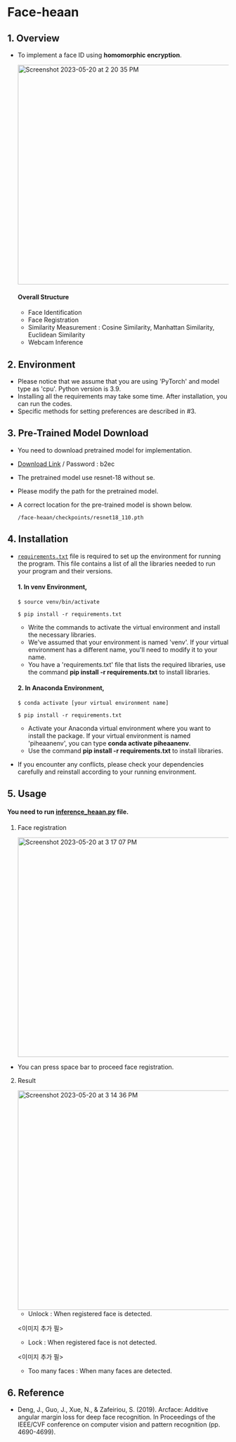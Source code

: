 # Face-heaan


## 1. Overview
- To implement a face ID using **homomorphic encryption**.

  <img width="500" alt="Screenshot 2023-05-20 at 2 20 35 PM" src="https://github.com/jeewonkimm2/Face-heaan/assets/108987773/553ff032-7d6f-4385-ac0f-022e70f9a9f2">
  
  #### Overall Structure
  
    - Face Identification
    - Face Registration
    - Similarity Measurement : Cosine Similarity, Manhattan Similarity, Euclidean Similarity
    - Webcam Inference



## 2. Environment
- Please notice that we assume that you are using 'PyTorch' and model type as 'cpu'. Python version is 3.9.
- Installing all the requirements may take some time. After installation, you can run the codes.
- Specific methods for setting preferences are described in #3.

## 3. Pre-Trained Model Download

- You need to download pretrained model for implementation.
- [Download Link][link2] / Password : b2ec
- The pretrained model use resnet-18 without se.
- Please modify the path for the pretrained model.
- A correct location for the pre-trained model is shown below.

  ```
  /face-heaan/checkpoints/resnet18_110.pth
  ```

## 4. Installation

- [```requirements.txt```][link1] file is required to set up the environment for running the program. This file contains a list of all the libraries needed to run your program and their versions. 

  #### 1. In **venv** Environment,

  ```
  $ source venv/bin/activate

  $ pip install -r requirements.txt
  ```

  - Write the commands to activate the virtual environment and install the necessary libraries.
  - We've assumed that your environment is named 'venv'. If your virtual environment has a different name, you'll need to modify it to your name.
  - You have a 'requirements.txt' file that lists the required libraries, use the command **pip install -r requirements.txt** to install libraries.

  #### 2. In **Anaconda** Environment,

  ```
  $ conda activate [your virtual environment name]

  $ pip install -r requirements.txt
  ```

  - Activate your Anaconda virtual environment where you want to install the package. If your virtual environment is named 'piheaanenv', you can type **conda activate piheaanenv**.
  - Use the command **pip install -r requirements.txt** to install libraries.


-  If you encounter any conflicts, please check your dependencies carefully and reinstall according to your running environment.


## 5. Usage

#### You need to run [inference_heaan.py][link] file.

1. Face registration

    <img width="500" alt="Screenshot 2023-05-20 at 3 17 07 PM" src="https://github.com/jeewonkimm2/Face-heaan/assets/108987773/074278df-d377-4c17-ada4-47653d4fc559">
  
  - You can press space bar to proceed face registration.

2. Result

    <img width="500" alt="Screenshot 2023-05-20 at 3 14 36 PM" src="https://github.com/jeewonkimm2/Face-heaan/assets/108987773/79f63e39-a2f0-4473-8387-4cd9d3124e1e">

    - Unlock : When registered face is detected.
    
    
    <이미지 추가 필>

    - Lock : When registered face is not detected.


    <이미지 추가 필>
    
    - Too many faces : When many faces are detected.



## 6. Reference

- Deng, J., Guo, J., Xue, N., & Zafeiriou, S. (2019). Arcface: Additive angular margin loss for deep face recognition. In Proceedings of the IEEE/CVF conference on computer vision and pattern recognition (pp. 4690-4699).


[link]: https://github.com/jeewonkimm2/Face-heaan/blob/main/inference_heaan.py
[link1]: https://github.com/jeewonkimm2/Face-heaan/blob/main/requirements.txt
[link2]: https://pan.baidu.com/s/1tFEX0yjUq3srop378Z1WMA
